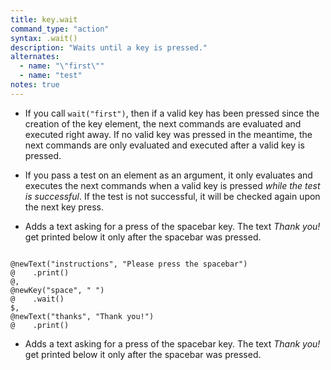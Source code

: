 ```yaml
---
title: key.wait
command_type: "action"
syntax: .wait()
description: "Waits until a key is pressed."
alternates:
  - name: "\"first\""
  - name: "test"
notes: true
---
```


+ If you call `wait("first")`, then if a valid key has been pressed since the creation of the key element, the next commands are evaluated and executed right away. If no valid key was pressed in the meantime, the next commands are only evaluated and executed after a valid key is pressed.

+ If you pass a test on an element as an argument, it only evaluates and executes the next commands when a valid key is pressed *while the test is successful*. If the test is not successful, it will be checked again upon the next key press.

+ Adds a text asking for a press of the spacebar key. The text *Thank you!* get printed below it only after the spacebar was pressed.

<!--more-->

<pre><code class="language-diff-javascript diff-highlight try-true">
@newText("instructions", "Please press the spacebar")
@    .print()
@,
@newKey("space", " ")
@    .wait()
$,
@newText("thanks", "Thank you!")
@    .print()
</code></pre>

+ Adds a text asking for a press of the spacebar key. The text *Thank you!* get printed below it only after the spacebar was pressed.		
